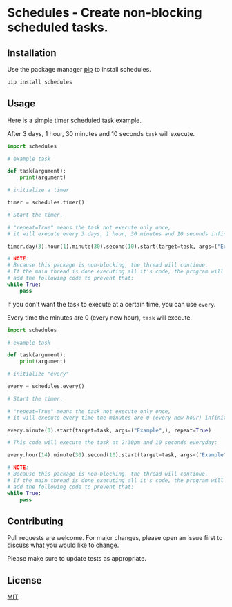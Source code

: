 
# Schedules - Create non-blocking scheduled tasks.

## Installation

Use the package manager [pip](https://pip.pypa.io/en/stable/) to install schedules.

```bash
pip install schedules
```

## Usage

Here is a simple timer scheduled task example.

After 3 days, 1 hour, 30 minutes and 10 seconds `task` will execute.

```python
import schedules

# example task

def task(argument):
    print(argument)

# initialize a timer

timer = schedules.timer()

# Start the timer.

# "repeat=True" means the task not execute only once,
# it will execute every 3 days, 1 hour, 30 minutes and 10 seconds infinite times.

timer.day(3).hour(1).minute(30).second(10).start(target=task, args=("Example",), repeat=True)

# NOTE:
# Because this package is non-blocking, the thread will continue.
# If the main thread is done executing all it's code, the program will exit.
# add the following code to prevent that:
while True:
    pass
```

If you don't want the task to execute at a certain time, you can use `every`.

Every time the minutes are 0 (every new hour), `task` will execute.

```python
import schedules

# example task

def task(argument):
    print(argument)

# initialize "every"

every = schedules.every()

# Start the timer.

# "repeat=True" means the task not execute only once,
# it will execute every time the minutes are 0 (every new hour) infinite times.

every.minute(0).start(target=task, args=("Example",), repeat=True)

# This code will execute the task at 2:30pm and 10 seconds everyday:

every.hour(14).minute(30).second(10).start(target=task, args=("Example",), repeat=True)

# NOTE:
# Because this package is non-blocking, the thread will continue.
# If the main thread is done executing all it's code, the program will exit.
# add the following code to prevent that:
while True:
    pass
```

## Contributing
Pull requests are welcome. For major changes, please open an issue first to discuss what you would like to change.

Please make sure to update tests as appropriate.

## License
[MIT](https://choosealicense.com/licenses/mit/)